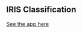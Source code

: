 ## IRIS Classification

[See the app here](https://share.streamlit.io/stevekaranja/iris-classification/main/webapp.py)
